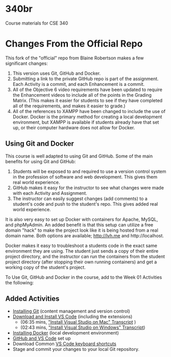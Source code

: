 # 340br

Course materials for CSE 340

# Changes From the Official Repo

This fork of the "official" repo from Blaine Robertson makes a few significant changes:

1. This version uses Git, GitHub and Docker.
2. Submitting a link to the private GitHub repo is part of the assignment. Each Activity is a commit, and each Enhancement is a commit.
3. All of the Objective 6 video requirements have been updated to require the Enhancement videos to include all of the points in the Grading Matrix. (This makes it easier for students to see if they have completed all of the requirements, and makes it easier to grade.)
4. All of the references to XAMPP have been changed to include the use of Docker. Docker is the primary method for creating a local development environment, but XAMPP is available if students already have that set up, or their computer hardware does not allow for Docker.

## Using Git and Docker

This course is well adapted to using Git and GitHub. Some of the main benefits for using Git and GitHub:

1. Students will be exposed to and required to use a version control system in the profession of software and web development. This gives them real world experience.
2. GitHub makes it easy for the instructor to see what changes were made with each Activity and Assignment.
3. The instructor can easily suggest changes (add comments) to a student's code and push to the student's repo. This gives added real world experience.

It is also very easy to set up Docker with containers for Apache, MySQL, and phpMyAdmin. An added benefit is that this setup can utilize a free domain "hack" to make the project look like it is being hosted from a real domain name. Both options are available; http://lvh.me and http://localhost.

Docker makes it easy to troubleshoot a students code in the exact same environment they are using. The student just sends a copy of their entire project directory, and the instructor can run the containers from the student project directory (after stopping their own running containers) and get a working copy of the student's project.

To Use Git, GitHub and Docker in the course, add to the Week 01 Activities the following:

## Added Activities

- [Installing Git](https://ammonshepherd.github.io/340br/phpmotors/views/git.html) (content management and version control)
- [Download and Install VS Code](https://ammonshepherd.github.io/340br/phpmotors/views/vscode-install.html) (including the extensions)
  - (06:35 mins, ["Install Visual Studio on Mac" Transcript](https://docs.google.com/document/d/e/2PACX-1vSwncKnss-b1Q_3YO77IAmXnrsktSqCiFzWiX2Wyp_xwDumvyX4MhRbuJZ1YWdqIykvJ5-u2y5aAVzc/pub) )
  - (02:43 mins, ["Install Visual Studio on Windows" Transcript](https://docs.google.com/document/d/e/2PACX-1vQrnhEFxe6K4HwD1YHwn7q7ZSrLkvefihkb8mWui17mRAL5vBSKcZGlW7ocytlNlBW5rKRihcHuchdr/pub))
- [Installing Docker](https://ammonshepherd.github.io/340br/phpmotors/views/docker-setup.html) (local development environment)
- [GitHub and VS Code](https://ammonshepherd.github.io/340br/phpmotors/views/github-vscode-setup.html) set up
- Download Common [VS Code keyboard shortcuts](https://ammonshepherd.github.io/340br/phpmotors/downloads/code-shortcuts.pdf)
- Stage and commit your changes to your local Git repository.

